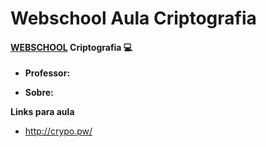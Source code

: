 # Webschool Aula Criptografia

#### [WEBSCHOOL](https://github.com/Webschool-io) Criptografia :computer: 


* **Professor:**

* **Sobre:**

**Links para aula**
* http://crypo.pw/

